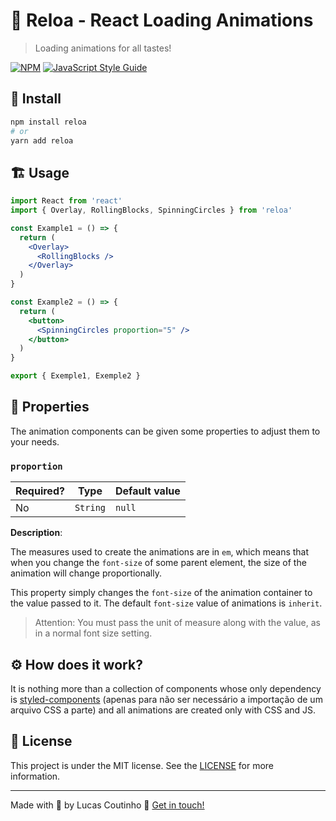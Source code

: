 # :movie_camera: Reloa - React Loading Animations

> Loading animations for all tastes!

[![NPM](https://img.shields.io/npm/v/reloa.svg)](https://www.npmjs.com/package/reloa) [![JavaScript Style Guide](https://img.shields.io/badge/code_style-standard-brightgreen.svg)](https://standardjs.com)

## :articulated_lorry: Install

```bash
npm install reloa
# or
yarn add reloa
```

## :building_construction: Usage

```jsx
import React from 'react'
import { Overlay, RollingBlocks, SpinningCircles } from 'reloa'

const Example1 = () => {
  return (
    <Overlay>
      <RollingBlocks />
    </Overlay>
  )
}

const Example2 = () => {
  return (
    <button>
      <SpinningCircles proportion="5" />
    </button>
  )
}

export { Exemple1, Exemple2 }
```

## :jigsaw: Properties

The animation components can be given some properties to adjust them to your needs.

### `proportion`

| Required? | Type     | Default value |
| --------- | -------- | ------------- |
| No        | `String` | `null`        |

**Description**: 

The measures used to create the animations are in `em`, which means that when you change the `font-size` of some parent element, the size of the animation will change proportionally.

This property simply changes the `font-size` of the animation container to the value passed to it. The default `font-size` value of animations is `inherit`.

> Attention: You must pass the unit of measure along with the value, as in a normal font size setting.

## :gear: How does it work?

It is nothing more than a collection of components whose only dependency is [styled-components](https://styled-components.com) (apenas para não ser necessário a importação de um arquivo CSS a parte) and all animations are created only with CSS and JS.

## :memo: License

This project is under the MIT license. See the [LICENSE](LICENSE) for more information.

---

Made with :white_heart: by Lucas Coutinho :wave: [Get in touch!](https://github.com/lucasmc64)
